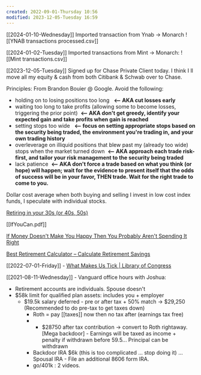 ```yaml
---
created: 2022-09-01-Thursday 10:56
modified: 2023-12-05-Tuesday 16:59
---
```


[[2024-01-10-Wednesday]]
Imported transaction from Ynab -> Monarch
![[YNAB transactions processed.csv]]

[[2024-01-02-Tuesday]]
Imported transactions from Mint -> Monarch: ![[Mint transactions.csv]]


[[2023-12-05-Tuesday]] Signed up for Chase Private Client today. I think I ll move all my equity & cash from both Citibank & Schwab over to Chase.

Principles:
From Brandon Bouier @ Google. Avoid the following:

- holding on to losing positions too long   **<-- AKA cut losses early**
- waiting too long to take profits (allowing some to become losses, triggering the prior point)  **<-- AKA don't get greedy, identify your expected gain and take profits when gain is reached**
- setting stops too wide   **<-- focus on setting appropriate stops based on the security being traded, the environment you're trading in, and your own trading history**
- overleverage on illiquid positions that blew past my (already too wide) stops when the market turned down  **<-- AKA approach each trade risk-first, and tailor your risk management to the security being traded**
- lack patience  **<-- AKA don't force a trade based on what you think (or hope) will happen; wait for the evidence to present itself that the odds of success will be in your favor, THEN trade. Wait for the right trade to come to you.**

Dollar cost average when both buying and selling
I invest in low cost index funds, I speculate with individual stocks.

[Retiring in your 30s (or 40s, 50s)](https://docs.google.com/presentation/d/1M1K_sZJY8nwXsYyR7aLjM8T4QLIaxurYXijgf1bRetM/edit#slide=id.g6240af7e6e_23_324)

[[IfYouCan.pdf]]

[If Money Doesn't Make You Happy Then You Probably Aren't Spending It Right](https://scholar.harvard.edu/files/danielgilbert/files/if-money-doesnt-make-you-happy.nov-12-20101.pdf?utm_source=convertkit&utm_medium=email&utm_campaign=%F0%9F%8F%84%C2%A0The+Odyssey+Plan+Revisited%20-%208499983)

[Best Retirement Calculator – Calculate Retirement Savings](https://www.bankrate.com/retirement/retirement-plan-calculator/)

[[2022-07-01-Friday]] - [What Makes Us Tick | Library of Congress](https://www.loc.gov/item/mbrs01891370/)

[[2021-08-11-Wednesday]] - Vanguard office hours with Joshua:

- Retirement accounts are individuals. Spouse doesn't
- $58k limit for qualified plan assets: includes you + employer
	 - $19.5k salary deferred - pre or after tax + 50% match → $29,250 (Recommended to do pre-tax to get taxes down)
		  - Roth = pay [[taxes]] now then no tax after (earnings tax free)
		  - - $28750 after tax contribution → convert to Roth rightaway. [Mega backdoor]
					 - Earnings will be taxed as income + penalty if withdrawn before 59.5... Principal can be withdrawn
		  - Backdoor IRA $6k (this is too complicated ... stop doing it) ... Spousal IRA
				- File an additional 8606 form IRA.
		  - go/401k : 2 videos.

